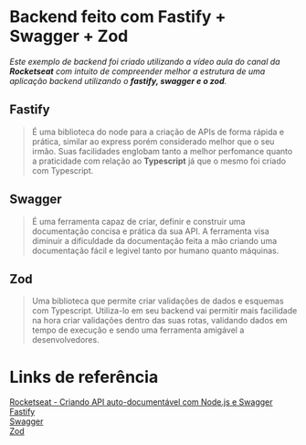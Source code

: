 # Backend feito com Fastify + Swagger + Zod

_Este exemplo de backend foi criado utilizando a vídeo aula do canal da **Rocketseat** com intuito de compreender melhor a estrutura de uma aplicação backend utilizando o **fastify, 
swagger e o zod**._

## Fastify
> É uma biblioteca do node para a criação de APIs de forma rápida e prática, similar ao express porém considerado melhor que o seu irmão. Suas facilidades englobam tanto a melhor perfomance quanto a praticidade com relação ao **Typescript** já que o mesmo foi criado com Typescript.

## Swagger
>  É uma ferramenta capaz de criar, definir e construir uma documentação concisa e prática da sua API. A ferramenta visa diminuir a dificuldade da documentação feita a mão criando uma documentação fácil e legivel tanto por humano quanto máquinas.

## Zod
> Uma biblioteca que permite criar validações de dados e esquemas com Typescript. Utiliza-lo em seu backend vai permitir mais facilidade na hora criar validações dentro das suas rotas, validando dados em tempo de execução e sendo uma ferramenta amigável a desenvolvedores.

# Links de referência

[Rocketseat - Criando API auto-documentável com Node.js e Swagger](https://www.youtube.com/watch?v=mULWHLquYP0)
<br>
[Fastify](https://fastify.dev/)
<br>
[Swagger](https://swagger.io/)
<br>
[Zod](https://zod.dev/)
